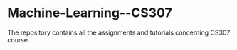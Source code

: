# Machine-Learning--CS307
The repository contains all the assignments and tutorials concerning CS307 course.

